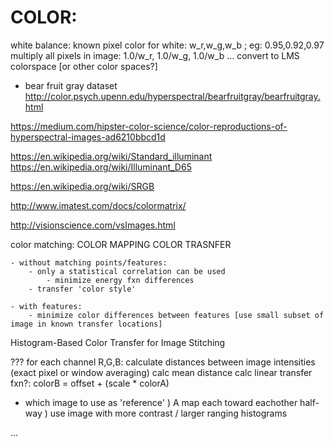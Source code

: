 # COLOR:

white balance:
    known pixel color for white: w_r,w_g,w_b ; eg: 0.95,0.92,0.97
    multiply all pixels in image: 1.0/w_r, 1.0/w_g, 1.0/w_b
    ...
convert to LMS colorspace [or other color spaces?]

- bear fruit gray dataset
http://color.psych.upenn.edu/hyperspectral/bearfruitgray/bearfruitgray.html

https://medium.com/hipster-color-science/color-reproductions-of-hyperspectral-images-ad6210bbcd1d

https://en.wikipedia.org/wiki/Standard_illuminant
https://en.wikipedia.org/wiki/Illuminant_D65

https://en.wikipedia.org/wiki/SRGB

http://www.imatest.com/docs/colormatrix/



http://visionscience.com/vsImages.html





color matching:
COLOR MAPPING
COLOR TRASNFER

    - without matching points/features:
        - only a statistical correlation can be used
            - minimize energy fxn differences
        - transfer 'color style'

    - with features:
        - minimize color differences between features [use small subset of image in known transfer locations]



Histogram-Based Color Transfer for Image Stitching


???
for each channel R,G,B:
    calculate distances between image intensities
        (exact pixel or window averaging)
    calc mean distance
    calc linear transfer fxn?:
        colorB = offset + (scale * colorA)



- which image to use as 'reference'
    ) A map each toward eachother half-way
    ) use image with more contrast / larger ranging histograms

















































...
